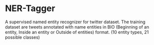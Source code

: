 # NER-Tagger
A supervised named entity recognizer for twitter dataset. The training dataset are tweets annotated with name entities in BIO (Beginning of an entity, Inside an entity or Outside of entities) format. (10 entity types, 21 possible classes)  
